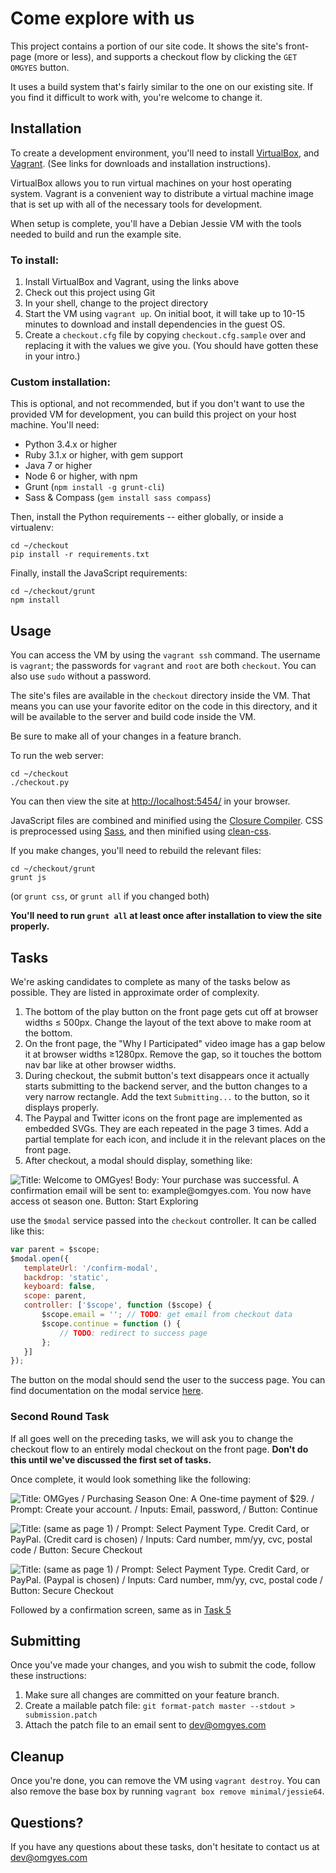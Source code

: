 # Come explore with us

This project contains a portion of our site code. It shows the site's front-page (more or less), and supports a
checkout flow by clicking the `GET OMGYES` button.

It uses a build system that's fairly similar to the one on our existing site. If you find it difficult to work with,
you're welcome to change it.

## Installation

To create a development environment, you'll need to install [VirtualBox](https://www.virtualbox.org/wiki/Downloads), and [Vagrant](https://www.vagrantup.com/docs/installation/). (See links for downloads and installation instructions).

VirtualBox allows you to run virtual machines on your host operating system. Vagrant is a convenient way to distribute a
virtual machine image that is set up with all of the necessary tools for development.

When setup is complete, you'll have a Debian Jessie VM with the tools needed to build and run the example site.

### To install:
 1. Install VirtualBox and Vagrant, using the links above
 2. Check out this project using Git
 3. In your shell, change to the project directory
 4. Start the VM using `vagrant up`. On initial boot, it will take up to 10-15 minutes to download and install dependencies
 in the guest OS.
 5. Create a `checkout.cfg` file by copying `checkout.cfg.sample` over and replacing it with the values we give you. (You should have gotten these in your intro.)
 
 
### Custom installation:
This is optional, and not recommended, but if you don't want to use the provided VM for development, you can
build this project on your host machine. You'll need:
 - Python 3.4.x or higher
 - Ruby 3.1.x or higher, with gem support
 - Java 7 or higher
 - Node 6 or higher, with npm
 - Grunt (`npm install -g grunt-cli`)
 - Sass & Compass (`gem install sass compass`)

Then, install the Python requirements -- either globally, or inside a virtualenv:

    cd ~/checkout
    pip install -r requirements.txt
    
Finally, install the JavaScript requirements:

    cd ~/checkout/grunt
    npm install

## Usage
 You can access the VM by using the `vagrant ssh` command. The username is `vagrant`; the passwords for `vagrant` and `root`
 are both `checkout`. You can also use `sudo` without a password.
 
 The site's files are available in the `checkout` directory inside the VM. That means you can use your favorite editor on
 the code in this directory, and it will be available to the server and build code inside the VM.
 
 Be sure to make all of your changes in a feature branch.
 
 To run the web server:

    cd ~/checkout
    ./checkout.py

 You can then view the site at [http://localhost:5454/](http://localhost:5454/) in your browser.
 
 JavaScript files are combined and minified using the [Closure Compiler](https://developers.google.com/closure/compiler/).
 CSS is preprocessed using [Sass](http://sass-lang.com/), and then minified using [clean-css](https://github.com/jakubpawlowicz/clean-css).
 
 If you make changes, you'll need to rebuild the relevant files:
 
    cd ~/checkout/grunt
    grunt js

(or `grunt css`, or `grunt all` if you changed both)

**You'll need to run `grunt all` at least once after installation to view the site properly.**

## Tasks
We're asking candidates to complete as many of the tasks below as possible. They are listed in approximate order of
complexity.

 1. The bottom of the play button on the front page gets cut off at browser widths ≤ 500px. Change the layout of the text above to make room at the bottom.
 2. On the front page, the "Why I Participated" video image has a gap below it at browser widths ≥1280px. Remove the
 gap, so it touches the bottom nav bar like at other browser widths.
 3. During checkout, the submit button's text disappears once it actually starts submitting to the backend server,
 and the button changes to a very narrow rectangle. Add the text `Submitting...` to the button, so it displays properly.
 4. The Paypal and Twitter icons on the front page are implemented as embedded SVGs. They are each repeated in the page
 3 times. Add a partial template for each icon, and include it in the relevant places on the front page.
 5. <a name="confirm"></a>After checkout, a modal should display, something like:
 
 ![Title: Welcome to OMGyes! Body: Your purchase was successful. A confirmation email will be sent to: example@omgyes.com. You now have access ot season one. Button: Start Exploring](brief/purchase-confirm-modal.png "Confirmation modal")

use the `$modal` service passed into the `checkout` controller. It can be called like this:
```javascript
var parent = $scope;
$modal.open({
   templateUrl: '/confirm-modal',
   backdrop: 'static',
   keyboard: false,
   scope: parent,
   controller: ['$scope', function ($scope) {
       $scope.email = ''; // TODO: get email from checkout data
       $scope.continue = function () {
           // TODO: redirect to success page
       };
   }]
});
```
The button on the modal should send the user to the success page. You can find documentation on the modal service
[here](https://github.com/angular-ui/bootstrap/tree/master/src/modal/docs).


### Second Round Task
If all goes well on the preceding tasks, we will ask you to change the checkout flow to an entirely modal checkout on
the front page. **Don't do this until we've discussed the first set of tasks.**

Once complete, it would look something like the following:

 ![Title: OMGyes / Purchasing Season One: A One-time payment of $29. / Prompt: Create your account. /  Inputs: Email, password, / Button: Continue](brief/checkout-1.png "Checkout page 1")
 
 ![Title: (same as page 1) / Prompt: Select Payment Type. Credit Card, or PayPal. (Credit card is chosen) / Inputs: Card number, mm/yy, cvc, postal code / Button: Secure Checkout](brief/checkout-2.png "Checkout page 2")
 
 ![Title: (same as page 1) / Prompt: Select Payment Type. Credit Card, or PayPal. (Paypal is chosen) / Inputs: Card number, mm/yy, cvc, postal code / Button: Secure Checkout](brief/checkout-3.png "Checkout page 3")

Followed by a confirmation screen, same as in [Task 5](#confirm)

## Submitting
Once you've made your changes, and you wish to submit the code, follow these instructions:
 1. Make sure all changes are committed on your feature branch.
 2. Create a mailable patch file: `git format-patch master --stdout > submission.patch`
 3. Attach the patch file to an email sent to [dev@omgyes.com](mailto:dev@omgyes.com?Subject=Dev%20task)

## Cleanup
Once you're done, you can remove the VM using `vagrant destroy`. You can also remove the base box by running `vagrant box remove minimal/jessie64`.

## Questions?
If you have any questions about these tasks, don't hesitate to contact us at [dev@omgyes.com](mailto:dev@omgyes.com?Subject=Dev%20task)

